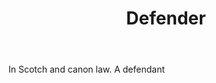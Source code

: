 ---
title: Defender
letter: D
permalink: "/definitions/bld-defender-2.html"
body: In Scotch and canon law. A defendant
published_at: '2018-07-07'
source: Black's Law Dictionary 2nd Ed (1910)
layout: post
---